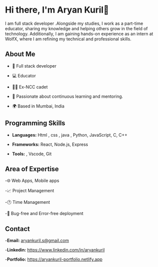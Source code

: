 # Hi there, I'm Aryan Kuril👋
I am full stack developer .Alongside my studies, I work as a part-time educator, sharing my knowledge and helping others grow in the field of technology. Additionally, I am gaining hands-on experience as an intern at WolfX, where I am refining my technical and professional skills.

## About Me

- 🚀  Full stack developer

- 💻 Educator

- 💂🏻 Ex-NCC cadet

- 🧠 Passionate about continuous learning and mentoring.

- 🌍 Based in Mumbai, India


## Programming Skills
- **Languages:** Html , css , java , Python,  JavaScript, C, C++

- **Frameworks:** React, Node.js, Express

- **Tools:** , Vscode,  Git


## Area of Expertise
-🌐 Web Apps, Mobile apps

-📈 Project Management

-🕐 Time Management

-🐞 Bug-free and Error-free deployment


## Contact
-**Email:** aryankuril.s@gmail.com

-**Linkedin:** https://www.linkedin.com/in/aryankuril

-**Portfolio:** https://aryankuril-portfolio.netlify.app


